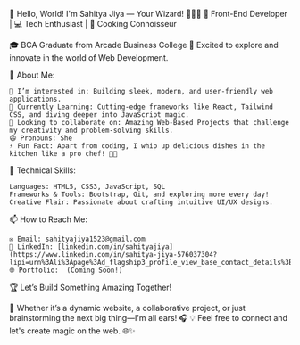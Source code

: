 👋 Hello, World! I'm Sahitya Jiya — Your Wizard! 🧙‍♂️✨
🎨 Front-End Developer | 💻 Tech Enthusiast | 🍳 Cooking Connoisseur

🎓 BCA Graduate from Arcade Business College
🌟 Excited to explore and innovate in the world of Web Development.

👀 About Me:

    🔭 I’m interested in: Building sleek, modern, and user-friendly web applications.
    🌱 Currently Learning: Cutting-edge frameworks like React, Tailwind CSS, and diving deeper into JavaScript magic.
    💞️ Looking to collaborate on: Amazing Web-Based Projects that challenge my creativity and problem-solving skills.
    😄 Pronouns: She
    ⚡ Fun Fact: Apart from coding, I whip up delicious dishes in the kitchen like a pro chef! 👨‍🍳

🚀 Technical Skills:

    Languages: HTML5, CSS3, JavaScript, SQL
    Frameworks & Tools: Bootstrap, Git, and exploring more every day!
    Creative Flair: Passionate about crafting intuitive UI/UX designs.

📫 How to Reach Me:

    ✉️ Email: sahityajiya1523@gmail.com
    💼 LinkedIn: [linkedin.com/in/sahityajiya](https://www.linkedin.com/in/sahitya-jiya-576037304?lipi=urn%3Ali%3Apage%3Ad_flagship3_profile_view_base_contact_details%3BLXn9nqZlT0CMJBmOs4T2sA%3D%3D)
    🌐 Portfolio:  (Coming Soon!)

🏆 Let’s Build Something Amazing Together!

🔹 Whether it’s a dynamic website, a collaborative project, or just brainstorming the next big thing—I'm all ears! 🎧
💡 Feel free to connect and let's create magic on the web. 🌐✨
<!---
SahityaJiya/SahityaJiya is a ✨ special ✨ repository because its `README.md` (this file) appears on your GitHub profile.
You can click the Preview link to take a look at your changes.
--->
